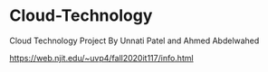 # Cloud-Technology
Cloud Technology Project By Unnati Patel and Ahmed Abdelwahed 

https://web.njit.edu/~uvp4/fall2020it117/info.html